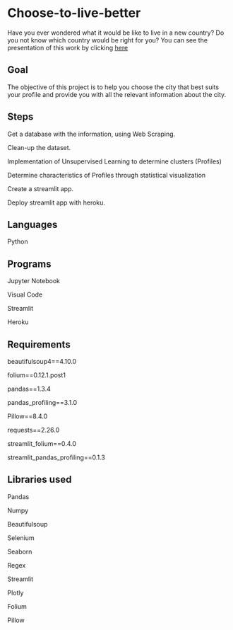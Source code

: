 # Choose-to-live-better

Have you ever wondered what it would be like to live in a new country? Do you not know which country would be right for you? 
You can see the presentation of this work by clicking [here](https://www.canva.com/design/DAEysfm50eY/g8Desl76rxgndJGAzwrPSQ/view?utm_content=DAEysfm50eY&utm_campaign=designshare&utm_medium=link&utm_source=shareyourdesignpanel)

## Goal

The objective of this project is to help you choose the city that best suits your profile and provide you with all the relevant information about the city.

## Steps

Get a database with the information, using Web Scraping.

Clean-up the dataset.

Implementation of Unsupervised Learning to determine
clusters (Profiles)

Determine characteristics of Profiles through statistical
visualization

Create a streamlit app.

Deploy streamlit app with heroku.

## Languages

Python

## Programs

Jupyter Notebook

Visual Code

Streamlit

Heroku

## Requirements

beautifulsoup4==4.10.0

folium==0.12.1.post1

pandas==1.3.4

pandas_profiling==3.1.0

Pillow==8.4.0

requests==2.26.0

streamlit_folium==0.4.0

streamlit_pandas_profiling==0.1.3

## Libraries used

Pandas

Numpy

Beautifulsoup

Selenium

Seaborn

Regex

Streamlit

Plotly

Folium

Pillow